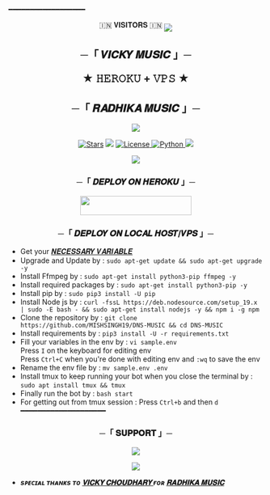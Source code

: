 ━━━━━━━━━━━━━━━━━━
<p align="center">
🇮🇳 𝐕𝐈𝐒𝐈𝐓𝐎𝐑𝐒 🇮🇳

<!--
**THE-RADHIKA/THE -RADHIKA** is a ✨ _special_ ✨ repository because its `README.md` (this file) appears on your GitHub profile.


<p align="center">
    <b>ᴠɪsɪᴛᴏʀs</b><br>
 -->    <img align="middle" src="https://profile-counter.glitch.me/THE-VIP-BOY-OP/count.svg" />
</p>




<h2 align="center">
    ─「 𝑽𝑰𝑪𝑲𝒀 𝑴𝑼𝑺𝑰𝑪 」─

★ 𝙷𝙴𝚁𝙾𝙺𝚄 + 𝚅𝙿𝚂 ★
</h2>
<h2 align="center">
    ─「 𝑹𝑨𝑫𝑯𝑰𝑲𝑨 𝑴𝑼𝑺𝑰𝑪 」─
</h2>

<p align="center">
  <img src="https://graph.org/file/079f89846b25766add82e.jpg">
</p>

<p align="center">
<a href="https://github.com/vicky0604hello/radhika-music-/stargazers"><img src="https://img.shields.io/github/stars/AnonymousX1025/AnonXMusic?color=black&logo=github&logoColor=black&style=for-the-badge" alt="Stars" /></a>
<a href="https://github.com/AnonymousX1025/AnonXMusic/network/members"> <img src="https://img.shields.io/github/forks/AnonymousX1025/AnonXMusic?color=black&logo=github&logoColor=black&style=for-the-badge" /></a>
<a href="https://github.com/AnonymousX1025/AnonXMusic/blob/master/LICENSE"> <img src="https://img.shields.io/badge/License-MIT-blueviolet?style=for-the-badge" alt="License" /> </a>
<a href="https://www.python.org/"> <img src="https://img.shields.io/badge/Written%20in-Python-orange?style=for-the-badge&logo=python" alt="Python" /> </a>
<a href="https://github.com/AnonymousX1025/AnonXMusic/commits/AnonymousX1025"> <img src="https://img.shields.io/github/last-commit/AnonymousX1025/AnonXMusic?color=blue&logo=github&logoColor=green&style=for-the-badge" /></a>
</p>

<p align="center">
  <img src="https://graph.org/file/13b7f9fed4ec6b0150e71.jpg">
</p>

<h3 align="center">
    ─「 𝑫𝑬𝑷𝑳𝑶𝒀 𝑶𝑵 𝑯𝑬𝑹𝑶𝑲𝑼 」─
</h3>

<p align="center"><a href="https://dashboard.heroku.com/new?template=https://github.com/Rajputshivsingh65/DNS-MUSIC"> <img src="https://img.shields.io/badge/Deploy%20On%20Heroku-black?style=for-the-badge&logo=heroku" width="220" height="38.45"/></a></p>

<h3 align="center">
    ─「 𝑫𝑬𝑷𝑳𝑶𝒀 𝑶𝑵 𝑳𝑶𝑪𝑨𝑳 𝑯𝑶𝑺𝑻/𝑽𝑷𝑺 」─
</h3>

- Get your [𝑵𝑬𝑪𝑬𝑺𝑺𝑨𝑹𝒀 𝑽𝑨𝑹𝑰𝑨𝑩𝑳𝑬](https://t.me/starxbots_network)
- Upgrade and Update by :
`sudo apt-get update && sudo apt-get upgrade -y`
- Install Ffmpeg by :
`sudo apt-get install python3-pip ffmpeg -y`
- Install required packages by :
`sudo apt-get install python3-pip -y`
- Install pip by :
`sudo pip3 install -U pip`
- Install Node js by :
`curl -fssL https://deb.nodesource.com/setup_19.x | sudo -E bash - && sudo apt-get install nodejs -y && npm i -g npm`
- Clone the repository by :
`git clone https://github.com/MISHSINGH19/DNS-MUSIC && cd DNS-MUSIC`
- Install requirements by :
`pip3 install -U -r requirements.txt`
- Fill your variables in the env by :
`vi sample.env`<br>
Press `I` on the keyboard for editing env<br>
Press `Ctrl+C` when you're done with editing env and `:wq` to save the env<br>
- Rename the env file by :
`mv sample.env .env`
- Install tmux to keep running your bot when you close the terminal by :
`sudo apt install tmux && tmux`
- Finally run the bot by :
`bash start`
- For getting out from tmux session : Press `Ctrl+b` and then `d`<br>
━━━━━━━━━━━━━━━━━━━━

<h3 align="center">
    ─「 𝐒𝐔𝐏𝐏𝐎𝐑𝐓 」─
</h3>

<p align="center">
<a href="https://t.me/starxbots_network"><img src="https://img.shields.io/badge/-Support%20Group-blue.svg?style=for-the-badge&logo=Telegram"></a>
</p>

<p align="center">
<a href="https://t.me/D"><img src="https://img.shields.io/badge/-Support%20Channel-blue.svg?style=for-the-badge&logo=Telegram"></a>
</p>

- <b> _sᴩᴇᴄɪᴀʟ ᴛʜᴀɴᴋs ᴛᴏ [ 𝐕𝐈𝐂𝐊𝐘 𝐂𝐇𝐎𝐔𝐃𝐇𝐀𝐑𝐘 ](https://t.me/starxbots_network) ғᴏʀ [ 𝐑𝐀𝐃𝐇𝐈𝐊𝐀 𝐌𝐔𝐒𝐈𝐂 ](https://t.me/starxbots_network)_ </b>
